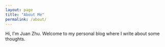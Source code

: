 ```yaml
---
layout: page
title: "About Me"
permalink: /about/
---
```


Hi, I'm Juan Zhu. Welcome to my personal blog where I write about some thoughts.

